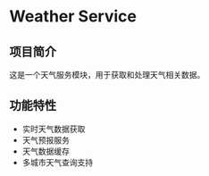 # Weather Service

## 项目简介
这是一个天气服务模块，用于获取和处理天气相关数据。

## 功能特性
- 实时天气数据获取
- 天气预报服务
- 天气数据缓存
- 多城市天气查询支持
